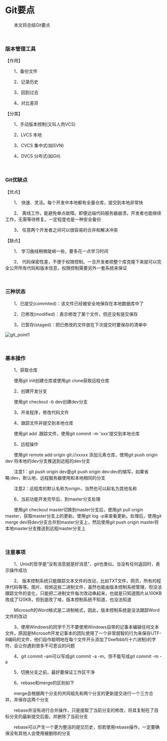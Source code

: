 # Git要点

&emsp;&emsp;本文将总结Git要点

&nbsp;

### 版本管理工具

【作用】

&emsp;&emsp;1、备份文件

&emsp;&emsp;2、记录历史

&emsp;&emsp;3、回到过去

&emsp;&emsp;4、对比差异

【分类】

&emsp;&emsp;1、手动版本控制(又叫人肉VCS)

&emsp;&emsp;2、LVCS 本地

&emsp;&emsp;3、CVCS 集中式(如SVN)

&emsp;&emsp;4、DVCS 分布式(如Git)

&nbsp;

### Git优缺点

【优点】

&emsp;&emsp;1、 快速、灵活。每个开发中本地都有全量仓库，提交到本地非常快

&emsp;&emsp;2、 离线工作，能避免单点故障。即便远端代码服务器崩溃，开发者也能继续工作，无需等待修复。一定程度也是一种安全备份

&emsp;&emsp;3、 任意两个开发者之间可以很容易的合并和解决冲突

【缺点】

&emsp;&emsp;1、 学习曲线稍微陡峭一些，要多花一点学习时间

&emsp;&emsp;2、 代码保密性差，不便于权限控制。一旦开发者把整个库克隆下来就可以完全公开所有代码和版本信息，权限控制需要另外一套系统来保证

&nbsp;

### 三种状态

&emsp;&emsp;1、已提交(commited)：该文件已经被安全地保存在本地数据库中了

&emsp;&emsp;2、已修改(modified)：表示修改了某个文件，但还没有提交保存

&emsp;&emsp;3、已暂存(staged)：把已修改的文件放在下次提交时要保存的清单中

![git_point1](https://pic.xiaohuochai.site/blog/git_point1.png)

&nbsp;

### 基本操作

&emsp;&emsp;1、获取仓库

&emsp;&emsp;使用git init创建仓库或使用git clone获取远程仓库

&emsp;&emsp;2、创建开发分支

&emsp;&emsp;使用git checkout -b dev创建dev分支

&emsp;&emsp;3、开发程序，修改代码文件

&emsp;&emsp;4、跟踪文件并提交到本地仓库

&emsp;&emsp;使用git add .跟踪文件，使用git commit -m 'xxx'提交到本地仓库

&emsp;&emsp;5、远程操作

&emsp;&emsp;使用git remote add origin git://xxxxx&nbsp;添加元素仓库，使用git push origin dev&nbsp;将本地的dev分支推送到远程的dev分支

&emsp;&emsp;注意1：git push origin dev是git push origin dev:dev的缩写，如果省略:dev，默认地，远程服务器使用和本地相同的分支

&emsp;&emsp;注意2：远程库的默认名称为origin，当然也可以起名为其他名称

&emsp;&emsp;6、当前功能开发完毕后，到master分支处理

&emsp;&emsp;使用git checkout master切换到master分支后，使用git pull origin master，获取master分支上的更新。使用git log -p来查看更新。处理后，使用git merge dev将dev分支合并到master分支上，然后使用git push origin master将本地master分支推送到远程master分支上

&nbsp;

### 注意事项

&emsp;&emsp;1、Unix的哲学是&ldquo;没有消息就是好消息&rdquo;，git也类似。当没有任何返回时，表示操作成功

&emsp;&emsp;2、&nbsp;版本控制系统只能跟踪文本文件的改动，比如TXT文件，网页，所有的程序代码等等。图片、视频这些二进制文件，虽然也能由版本控制系统管理，但没法跟踪文件的变化，只能把二进制文件每次改动串起来，也就是只知道图片从100KB改成了120KB，但到底改了啥，版本控制系统不知道，也没法知道

&emsp;&emsp;Microsoft的Word格式是二进制格式，因此，版本控制系统是没法跟踪Word文件的改动

&emsp;&emsp;3、使用Windows的同学千万不要使用Windows自带的记事本编辑任何文本文件。原因是Microsoft开发记事本的团队使用了一个非常弱智的行为来保存UTF-8编码的文件，他们自作聪明地在每个文件开头添加了0xefbbbf(十六进制)的字符，会让你遇到很多不可思议的问题

&emsp;&emsp;4、git commit -am可以写成git commit -a -m，但不能写成git commit -m -a

&emsp;&emsp;5、切换分支之前，最好要保证工作区干净

&emsp;&emsp;6、rebase和merge的区别如下

&emsp;&emsp;merge会根据两个分支的共同祖先和两个分支的更新提交进行一个三方合并，并保存这两个分支

&emsp;&emsp;rebase并没有进行合并操作，只是提取了当前分支的修改，将其复制在了目标分支的最新提交后面，并删除了当前分支

&emsp;&emsp;rebase可以产生一个更为整洁的提交历史，但若使用rebase操作，一定要确保没有其他人会使用被删除的分支

